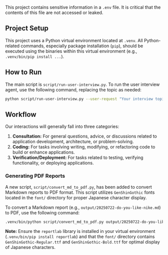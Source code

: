This project contains sensitive information in a `.env` file. It is critical that the contents of this file are not accessed or leaked.

## Project Setup

This project uses a Python virtual environment located at `.venv`. All Python-related commands, especially package installation (`pip`), should be executed using the binaries within this virtual environment (e.g., `.venv/bin/pip install ...`).

## How to Run

The main script is `script/run-user-interview.py`. To run the user interview agent, use the following command, replacing the topic as needed:

```bash
python script/run-user-interview.py --user-request "Your interview topic"
```

## Workflow

Our interactions will generally fall into three categories:

1.  **Consultation:** For general questions, advice, or discussions related to application development, architecture, or problem-solving.
2.  **Coding:** For tasks involving writing, modifying, or refactoring code to build or enhance applications.
3.  **Verification/Deployment:** For tasks related to testing, verifying functionality, or deploying applications.

### Generating PDF Reports

A new script, `script/convert_md_to_pdf.py`, has been added to convert Markdown reports to PDF format. This script utilizes `GenShinGothic` fonts located in the `font/` directory for proper Japanese character display.

To convert a Markdown report (e.g., `output/20250722-do-you-like-nike.md`) to PDF, use the following command:

```bash
.venv/bin/python script/convert_md_to_pdf.py output/20250722-do-you-like-nike.md
```

**Note:** Ensure the `reportlab` library is installed in your virtual environment (`.venv/bin/pip install reportlab`) and that the `font/` directory contains `GenShinGothic-Regular.ttf` and `GenShinGothic-Bold.ttf` for optimal display of Japanese characters.